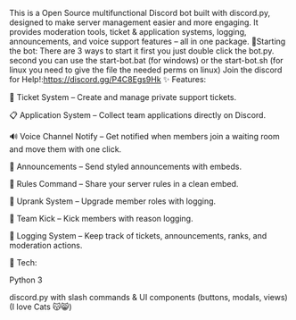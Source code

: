 This is a Open Source multifunctional Discord bot built with discord.py, designed to make server management easier and more engaging.
It provides moderation tools, ticket & application systems, logging, announcements, and voice support features – all in one package.
🚀Starting the bot:
There are 3 ways to start it first you just double click the bot.py. second you can use the start-bot.bat (for windows) or the start-bot.sh (for linux you need to give the file the needed perms on linux)
Join the discord for Help!:https://discord.gg/P4C8Egs9Hk
✨ Features:

🎫 Ticket System – Create and manage private support tickets.

📋 Application System – Collect team applications directly on Discord.

🔊 Voice Channel Notify – Get notified when members join a waiting room and move them with one click.

📢 Announcements – Send styled announcements with embeds.

📜 Rules Command – Share your server rules in a clean embed.

🏅 Uprank System – Upgrade member roles with logging.

👢 Team Kick – Kick members with reason logging.

📝 Logging System – Keep track of tickets, announcements, ranks, and moderation actions.


🚀 Tech:

Python 3

discord.py with slash commands & UI components (buttons, modals, views)
(I love Cats 😽😸)
